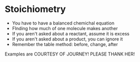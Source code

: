 # Stoichiometry
- You have to have a balanced chemichal equation
- FInding how much of one molecule makes another
- If you aren't asked about a reactant, assume it is excess
- If you aren't asked about a product, you can ignore it
- Remember the table method: before, change, after

Examples are COURTESY OF JOURNEY! PLEASE THANK HER!